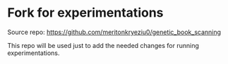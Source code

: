 # Fork for experimentations

Source repo: https://github.com/meritonkryeziu0/genetic_book_scanning

This repo will be used just to add the needed changes for running experimentations.
